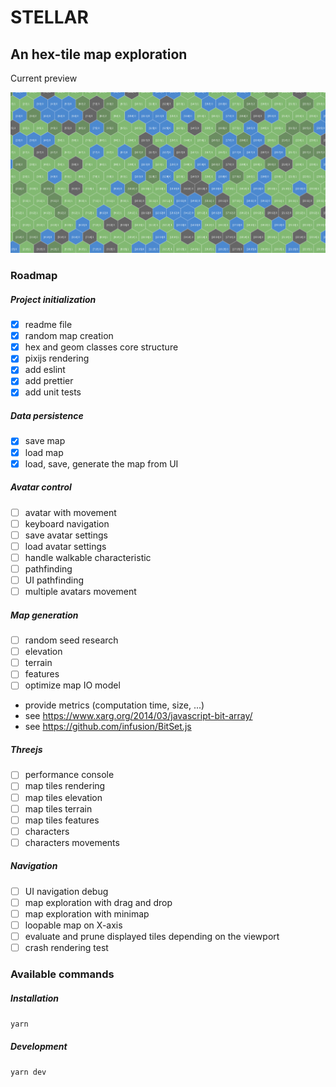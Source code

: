 # STELLAR

## An hex-tile map exploration

Current preview

![](screenshot.png)

### Roadmap

##### Project initialization

-   [x] readme file
-   [x] random map creation
-   [x] hex and geom classes core structure
-   [x] pixijs rendering
-   [x] add eslint
-   [x] add prettier
-   [x] add unit tests

##### Data persistence

-   [x] save map
-   [x] load map
-   [x] load, save, generate the map from UI

##### Avatar control

-   [ ] avatar with movement
-   [ ] keyboard navigation
-   [ ] save avatar settings
-   [ ] load avatar settings
-   [ ] handle walkable characteristic
-   [ ] pathfinding
-   [ ] UI pathfinding
-   [ ] multiple avatars movement

##### Map generation

-   [ ] random seed research
-   [ ] elevation
-   [ ] terrain
-   [ ] features
-   [ ] optimize map IO model
-   provide metrics (computation time, size, ...)
-   see https://www.xarg.org/2014/03/javascript-bit-array/
-   see https://github.com/infusion/BitSet.js

##### Threejs

-   [ ] performance console
-   [ ] map tiles rendering
-   [ ] map tiles elevation
-   [ ] map tiles terrain
-   [ ] map tiles features
-   [ ] characters
-   [ ] characters movements

##### Navigation

-   [ ] UI navigation debug
-   [ ] map exploration with drag and drop
-   [ ] map exploration with minimap
-   [ ] loopable map on X-axis
-   [ ] evaluate and prune displayed tiles depending on the viewport
-   [ ] crash rendering test

### Available commands

##### Installation

`yarn`

##### Development

`yarn dev`
